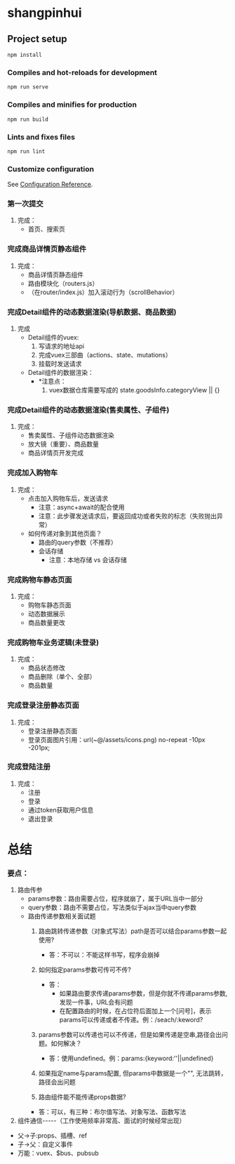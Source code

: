 # shangpinhui

## Project setup
```
npm install
```

### Compiles and hot-reloads for development
```
npm run serve
```

### Compiles and minifies for production
```
npm run build
```

### Lints and fixes files
```
npm run lint
```

### Customize configuration
See [Configuration Reference](https://cli.vuejs.org/config/).

### 第一次提交
1. 完成：
    * 首页、搜索页

 ### 完成商品详情页静态组件
 1. 完成：
    * 商品详情页静态组件
    * 路由模块化（routers.js）
    * （在router/index.js）加入滚动行为（scrollBehavior）

### 完成Detail组件的动态数据渲染(导航数据、商品数据)
1. 完成
    * Detail组件的vuex:
        1. 写请求的地址api
        2. 完成vuex三部曲（actions、state、mutations）
        3. 挂载时发送请求
    * Detail组件的数据渲染：
        * *注意点：
            1. vuex数据仓库需要写成的 state.goodsInfo.categoryView || {}
### 完成Detail组件的动态数据渲染(售卖属性、子组件)
1. 完成：
    * 售卖属性、子组件动态数据渲染
    * 放大镜（重要）、商品数量
    * 商品详情页开发完成
### 完成加入购物车
1. 完成：
    * 点击加入购物车后，发送请求
        + 注意：async+await的配合使用
        + 注意：此步骤发送请求后，要返回成功或者失败的标志（失败抛出异常）
    * 如何传递对象到其他页面？
        - 路由的query参数（不推荐）
        - 会话存储 
            * 注意：本地存储 vs 会话存储
### 完成购物车静态页面
1. 完成：
    * 购物车静态页面
    * 动态数据展示
    * 商品数量更改
### 完成购物车业务逻辑(未登录)
1. 完成：
    * 商品状态修改
    * 商品删除（单个、全部）
    * 商品数量
### 完成登录注册静态页面
1. 完成：
    * 登录注册静态页面
    * 登录页面图片引用：url(~@/assets/icons.png) no-repeat -10px -201px;
### 完成登陆注册
1. 完成：
    * 注册
    * 登录
    * 通过token获取用户信息
    * 退出登录




# 总结
### 要点：
1. 路由传参
    * params参数：路由需要占位，程序就崩了，属于URL当中一部分
    * query参数：路由不需要占位，写法类似于ajax当中query参数
    * 路由传递参数相关面试题
        1. 路由跳转传递参数（对象式写法）path是否可以结合params参数一起使用?
            + 答：不可以：不能这样书写，程序会崩掉
        2. 如何指定params参数可传可不传? 
            * 答：
                - 如果路由要求传递params参数，但是你就不传递params参数,发现一件事，URL会有问题
                - 在配置路由的时候，在占位符后面加上一个[问号]，表示params可以传递或者不传递。例：/seach/:keword?
        3. params参数可以传递也可以不传递，但是如果传递是空串,路径会出问题。如何解决？
            * 答：使用undefined。例：params:{keyword:''||undefined}
        4. 如果指定name与params配置, 但params中数据是一个"", 无法跳转，路径会出问题

        5. 路由组件能不能传递props数据?
        * 答：可以，有三种：布尔值写法、对象写法、函数写法
2. 组件通信-----（工作使用频率非常高、面试的时候经常出现）
* 父->子:props、插槽、ref
* 子->父：自定义事件
* 万能：vuex、$bus、pubsub

